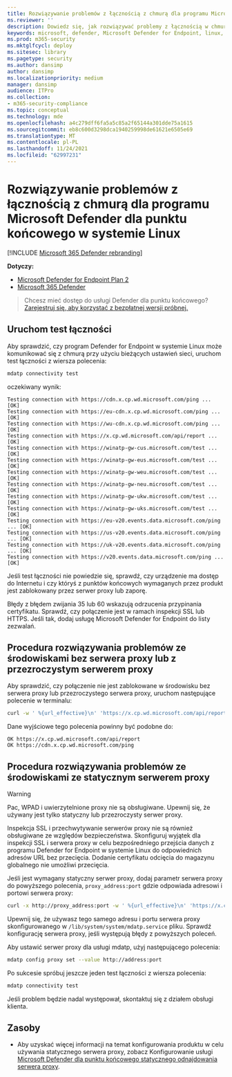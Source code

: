 ```yaml
---
title: Rozwiązywanie problemów z łącznością z chmurą dla programu Microsoft Defender dla punktu końcowego w systemie Linux
ms.reviewer: ''
description: Dowiedz się, jak rozwiązywać problemy z łącznością w chmurze dla programu Microsoft Defender dla punktu końcowego w systemie Linux
keywords: microsoft, defender, Microsoft Defender for Endpoint, linux, cloud, connectivity, communication
ms.prod: m365-security
ms.mktglfcycl: deploy
ms.sitesec: library
ms.pagetype: security
ms.author: dansimp
author: dansimp
ms.localizationpriority: medium
manager: dansimp
audience: ITPro
ms.collection:
- m365-security-compliance
ms.topic: conceptual
ms.technology: mde
ms.openlocfilehash: a4c279dff6fa5a5c85a2f65144a301dde75a1615
ms.sourcegitcommit: eb8c600d3298dca1940259998de61621e6505e69
ms.translationtype: MT
ms.contentlocale: pl-PL
ms.lasthandoff: 11/24/2021
ms.locfileid: "62997231"
---
```

# <a name="troubleshoot-cloud-connectivity-issues-for-microsoft-defender-for-endpoint-on-linux"></a>Rozwiązywanie problemów z łącznością z chmurą dla programu Microsoft Defender dla punktu końcowego w systemie Linux

[!INCLUDE [Microsoft 365 Defender rebranding](../../includes/microsoft-defender.md)]

**Dotyczy:**
- [Microsoft Defender for Endpoint Plan 2](https://go.microsoft.com/fwlink/p/?linkid=2154037)
- [Microsoft 365 Defender](https://go.microsoft.com/fwlink/?linkid=2118804)

> Chcesz mieć dostęp do usługi Defender dla punktu końcowego? [Zarejestruj się, aby korzystać z bezpłatnej wersji próbnej.](https://signup.microsoft.com/create-account/signup?products=7f379fee-c4f9-4278-b0a1-e4c8c2fcdf7e&ru=https://aka.ms/MDEp2OpenTrial?ocid=docs-wdatp-investigateip-abovefoldlink)

## <a name="run-the-connectivity-test"></a>Uruchom test łączności

Aby sprawdzić, czy program Defender for Endpoint w systemie Linux może komunikować się z chmurą przy użyciu bieżących ustawień sieci, uruchom test łączności z wiersza polecenia:

```bash
mdatp connectivity test
```

oczekiwany wynik:

```output
Testing connection with https://cdn.x.cp.wd.microsoft.com/ping ... [OK]
Testing connection with https://eu-cdn.x.cp.wd.microsoft.com/ping ... [OK]
Testing connection with https://wu-cdn.x.cp.wd.microsoft.com/ping ... [OK]
Testing connection with https://x.cp.wd.microsoft.com/api/report ... [OK]
Testing connection with https://winatp-gw-cus.microsoft.com/test ... [OK]
Testing connection with https://winatp-gw-eus.microsoft.com/test ... [OK]
Testing connection with https://winatp-gw-weu.microsoft.com/test ... [OK]
Testing connection with https://winatp-gw-neu.microsoft.com/test ... [OK]
Testing connection with https://winatp-gw-ukw.microsoft.com/test ... [OK]
Testing connection with https://winatp-gw-uks.microsoft.com/test ... [OK]
Testing connection with https://eu-v20.events.data.microsoft.com/ping ... [OK]
Testing connection with https://us-v20.events.data.microsoft.com/ping ... [OK]
Testing connection with https://uk-v20.events.data.microsoft.com/ping ... [OK]
Testing connection with https://v20.events.data.microsoft.com/ping ... [OK]
```

Jeśli test łączności nie powiedzie się, sprawdź, czy urządzenie ma dostęp do Internetu [](microsoft-defender-endpoint-linux.md#network-connections) i czy któryś z punktów końcowych wymaganych przez produkt jest zablokowany przez serwer proxy lub zaporę.

Błędy z błędem zwijania 35 lub 60 wskazują odrzucenia przypinania certyfikatu. Sprawdź, czy połączenie jest w ramach inspekcji SSL lub HTTPS. Jeśli tak, dodaj usługę Microsoft Defender for Endpoint do listy zezwalań.

## <a name="troubleshooting-steps-for-environments-without-proxy-or-with-transparent-proxy"></a>Procedura rozwiązywania problemów ze środowiskami bez serwera proxy lub z przezroczystym serwerem proxy

Aby sprawdzić, czy połączenie nie jest zablokowane w środowisku bez serwera proxy lub przezroczystego serwera proxy, uruchom następujące polecenie w terminalu:

```bash
curl -w ' %{url_effective}\n' 'https://x.cp.wd.microsoft.com/api/report' 'https://cdn.x.cp.wd.microsoft.com/ping'
```

Dane wyjściowe tego polecenia powinny być podobne do:

```Output
OK https://x.cp.wd.microsoft.com/api/report
OK https://cdn.x.cp.wd.microsoft.com/ping
```

## <a name="troubleshooting-steps-for-environments-with-static-proxy"></a>Procedura rozwiązywania problemów ze środowiskami ze statycznym serwerem proxy

> [!WARNING]
> Pac, WPAD i uwierzytelnione proxy nie są obsługiwane. Upewnij się, że używany jest tylko statyczny lub przezroczysty serwer proxy.
>
> Inspekcja SSL i przechwytywanie serwerów proxy nie są również obsługiwane ze względów bezpieczeństwa. Skonfiguruj wyjątek dla inspekcji SSL i serwera proxy w celu bezpośredniego przejścia danych z programu Defender for Endpoint w systemie Linux do odpowiednich adresów URL bez przecięcia. Dodanie certyfikatu odcięcia do magazynu globalnego nie umożliwi przecięcia.

Jeśli jest wymagany statyczny serwer proxy, dodaj parametr serwera proxy do powyższego polecenia, `proxy_address:port` gdzie odpowiada adresowi i portowi serwera proxy:

```bash
curl -x http://proxy_address:port -w ' %{url_effective}\n' 'https://x.cp.wd.microsoft.com/api/report' 'https://cdn.x.cp.wd.microsoft.com/ping'
```

Upewnij się, że używasz tego samego adresu i portu serwera proxy skonfigurowanego w `/lib/system/system/mdatp.service` pliku. Sprawdź konfigurację serwera proxy, jeśli występują błędy z powyższych poleceń.

Aby ustawić serwer proxy dla usługi mdatp, użyj następującego polecenia:

```bash
mdatp config proxy set --value http://address:port 
```


Po sukcesie spróbuj jeszcze jeden test łączności z wiersza polecenia:

```bash
mdatp connectivity test
```

Jeśli problem będzie nadal występował, skontaktuj się z działem obsługi klienta.

## <a name="resources"></a>Zasoby

- Aby uzyskać więcej informacji na temat konfigurowania produktu w celu używania statycznego serwera proxy, zobacz Konfigurowanie usługi [Microsoft Defender dla punktu końcowego statycznego odnajdowania serwera proxy](linux-static-proxy-configuration.md).
